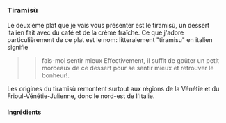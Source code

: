 ### Tiramisù

Le deuxième plat que je vais vous présenter est le tiramisù, un dessert italien fait avec du café et de la crème fraîche. 
Ce que j'adore particulièrement de ce plat est le nom: litteralement "tiramisu" en italien signifie 
>> fais-moi sentir mieux
Effectivement, il suffit de goûter un petit morceaux de ce dessert pour se sentir mieux et retrouver le bonheur!.

Les origines du tiramisù remontent surtout aux régions de la Vénétie et du Frioul-Vénétie-Julienne, donc le nord-est de l'Italie. 

#### Ingrédients
